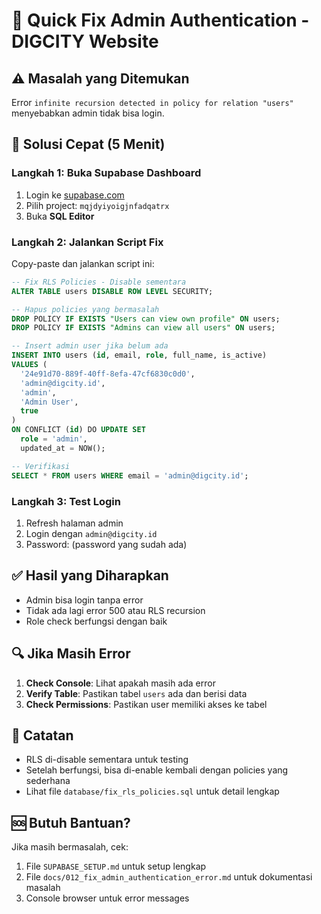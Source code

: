 # 🚀 Quick Fix Admin Authentication - DIGCITY Website

## ⚠️ Masalah yang Ditemukan
Error `infinite recursion detected in policy for relation "users"` menyebabkan admin tidak bisa login.

## 🔧 Solusi Cepat (5 Menit)

### Langkah 1: Buka Supabase Dashboard
1. Login ke [supabase.com](https://supabase.com)
2. Pilih project: `mqjdyiyoigjnfadqatrx`
3. Buka **SQL Editor**

### Langkah 2: Jalankan Script Fix
Copy-paste dan jalankan script ini:

```sql
-- Fix RLS Policies - Disable sementara
ALTER TABLE users DISABLE ROW LEVEL SECURITY;

-- Hapus policies yang bermasalah
DROP POLICY IF EXISTS "Users can view own profile" ON users;
DROP POLICY IF EXISTS "Admins can view all users" ON users;

-- Insert admin user jika belum ada
INSERT INTO users (id, email, role, full_name, is_active)
VALUES (
  '24e91d70-889f-40ff-8efa-47cf6830c0d0',
  'admin@digcity.id',
  'admin',
  'Admin User',
  true
)
ON CONFLICT (id) DO UPDATE SET
  role = 'admin',
  updated_at = NOW();

-- Verifikasi
SELECT * FROM users WHERE email = 'admin@digcity.id';
```

### Langkah 3: Test Login
1. Refresh halaman admin
2. Login dengan `admin@digcity.id`
3. Password: (password yang sudah ada)

## ✅ Hasil yang Diharapkan
- Admin bisa login tanpa error
- Tidak ada lagi error 500 atau RLS recursion
- Role check berfungsi dengan baik

## 🔍 Jika Masih Error
1. **Check Console**: Lihat apakah masih ada error
2. **Verify Table**: Pastikan tabel `users` ada dan berisi data
3. **Check Permissions**: Pastikan user memiliki akses ke tabel

## 📝 Catatan
- RLS di-disable sementara untuk testing
- Setelah berfungsi, bisa di-enable kembali dengan policies yang sederhana
- Lihat file `database/fix_rls_policies.sql` untuk detail lengkap

## 🆘 Butuh Bantuan?
Jika masih bermasalah, cek:
1. File `SUPABASE_SETUP.md` untuk setup lengkap
2. File `docs/012_fix_admin_authentication_error.md` untuk dokumentasi masalah
3. Console browser untuk error messages

